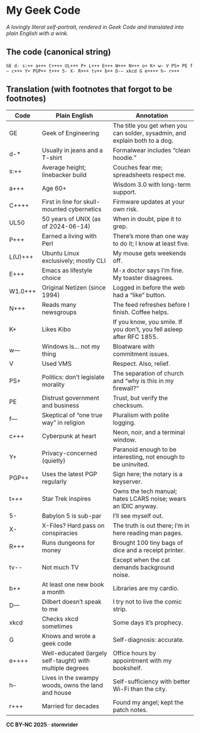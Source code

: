 # My Geek Code

*A lovingly literal self-portrait, rendered in Geek Code and translated into plain English with a wink.*

## The code (canonical string)

```
GE d- s:++ a+++ C++++ UL+++ P+ L+++ E+++ W+++ N+++ o+ K+ w— V PS+ PE f— c+++ Y+ PGP++ t+++ 5- X- R+++ tv++ b++ D-— xkcd G e++++ h– r+++
```

## Translation (with footnotes that forgot to be footnotes)

<table>
            <thead><tr><th>Code</th><th>Plain English</th><th>Annotation</th></tr></thead>
            <tbody>
              <tr><td><span class="tag">GE</span></td><td>Geek of Engineering</td><td>The title you get when you can solder, sysadmin, and explain both to a dog.</td></tr>
              <tr><td><span class="tag">d-*</span></td><td>Usually in jeans and a T-shirt</td><td>Formalwear includes “clean hoodie.”</td></tr>
              <tr><td><span class="tag">s:++</span></td><td>Average height; linebacker build</td><td>Couches fear me; spreadsheets respect me.</td></tr>
              <tr><td><span class="tag">a+++</span></td><td>Age 60+</td><td>Wisdom 3.0 with long-term support.</td></tr>
              <tr><td><span class="tag">C++++</span></td><td>First in line for skull-mounted cybernetics</td><td>Firmware updates at your own risk.</td></tr>
              <tr><td><span class="tag">UL50</span></td><td>50 years of UNIX (as of 2024-06-14)</td><td>When in doubt, pipe it to grep.</td></tr>
              <tr><td><span class="tag">P+++</span></td><td>Earned a living with Perl</td><td>There’s more than one way to do it; I know at least five.</td></tr>
              <tr><td><span class="tag">L(U)+++</span></td><td>Ubuntu Linux exclusively; mostly CLI</td><td>My mouse gets weekends off.</td></tr>
              <tr><td><span class="tag">E+++</span></td><td>Emacs as lifestyle choice</td><td>M-x doctor says I’m fine. My toaster disagrees.</td></tr>
              <tr><td><span class="tag">W1.0+++</span></td><td>Original Netizen (since 1994)</td><td>Logged in before the web had a “like” button.</td></tr>
              <tr><td><span class="tag">N+++</span></td><td>Reads many newsgroups</td><td>The feed refreshes before I finish. Coffee helps.</td></tr>
              <tr><td><span class="tag">K+</span></td><td>Likes Kibo</td><td>If you know, you smile. If you don’t, you fell asleep after RFC 1855.</td></tr>
              <tr><td><span class="tag">w—</span></td><td>Windows is… not my thing</td><td>Bloatware with commitment issues.</td></tr>
              <tr><td><span class="tag">V</span></td><td>Used VMS</td><td>Respect. Also, relief.</td></tr>
              <tr><td><span class="tag">PS+</span></td><td>Politics: don’t legislate morality</td><td>The separation of church and “why is this in my firewall?”</td></tr>
              <tr><td><span class="tag">PE</span></td><td>Distrust government and business</td><td>Trust, but verify the checksum.</td></tr>
              <tr><td><span class="tag">f—</span></td><td>Skeptical of “one true way” in religion</td><td>Pluralism with polite logging.</td></tr>
              <tr><td><span class="tag">c+++</span></td><td>Cyberpunk at heart</td><td>Neon, noir, and a terminal window.</td></tr>
              <tr><td><span class="tag">Y+</span></td><td>Privacy-concerned (quietly)</td><td>Paranoid enough to be interesting, not enough to be uninvited.</td></tr>
              <tr><td><span class="tag">PGP++</span></td><td>Uses the latest PGP regularly</td><td>Sign here; the notary is a keyserver.</td></tr>
              <tr><td><span class="tag">t+++</span></td><td>Star Trek inspires</td><td>Owns the tech manual; hates LCARS noise; wears an IDIC anyway.</td></tr>
              <tr><td><span class="tag">5-</span></td><td>Babylon 5 is sub-par</td><td>I’ll see myself out.</td></tr>
              <tr><td><span class="tag">X-</span></td><td>X-Files? Hard pass on conspiracies</td><td>The truth is out there; I’m in here reading man pages.</td></tr>
              <tr><td><span class="tag">R+++</span></td><td>Runs dungeons for money</td><td>Brought 100 tiny bags of dice and a receipt printer.</td></tr>
              <tr><td><span class="tag">tv--</span></td><td>Not much TV</td><td>Except when the cat demands background noise.</td></tr>
              <tr><td><span class="tag">b++</span></td><td>At least one new book a month</td><td>Libraries are my cardio.</td></tr>
              <tr><td><span class="tag">D—</span></td><td>Dilbert doesn’t speak to me</td><td>I try not to live the comic strip.</td></tr>
              <tr><td><span class="tag">xkcd</span></td><td>Checks xkcd sometimes</td><td>Some days it’s prophecy.</td></tr>
              <tr><td><span class="tag">G</span></td><td>Knows and wrote a geek code</td><td>Self-diagnosis: accurate.</td></tr>
              <tr><td><span class="tag">e++++</span></td><td>Well-educated (largely self-taught) with multiple degrees</td><td>Office hours by appointment with my bookshelf.</td></tr>
              <tr><td><span class="tag">h–</span></td><td>Lives in the swampy woods, owns the land and house</td><td>Self-sufficiency with better Wi-Fi than the city.</td></tr>
              <tr><td><span class="tag">r+++</span></td><td>Married for decades</td><td>Found my angel; kept the patch notes.</td></tr>
            </tbody>
          </table>

**CC BY-NC 2025 · stormrider**
